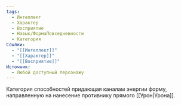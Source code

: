 ```yaml
---
tags:
  - Интеллект
  - Характер
  - Восприятие
  - Навык/ФормаПовседневности
  - Категория
Ссылки:
  - "[[Интеллект]]"
  - "[[Характер]]"
  - "[[Восприятие]]"
Источник:
  - Любой доступный персонажу
---
```

Категория способностей придающая каналам энергии форму, направленную на нанесение противнику прямого [[Урон|Урона]]. 